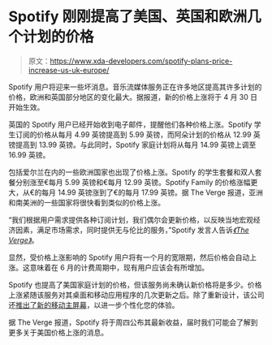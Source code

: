 # Spotify 刚刚提高了美国、英国和欧洲几个计划的价格

> 原文：<https://www.xda-developers.com/spotify-plans-price-increase-us-uk-europe/>

Spotify 用户将迎来一些坏消息。音乐流媒体服务正在许多地区提高其许多计划的价格，欧洲和英国部分地区的变化最大。据报道，新的价格上涨将于 4 月 30 日开始生效。

英国的 Spotify 用户已经开始收到电子邮件，提醒他们各种价格上涨。Spotify 学生订阅的价格从每月 4.99 英镑提高到 5.99 英镑，而阿朵计划的价格从 12.99 英镑提高到 13.99 英镑。与此同时，Spotify 家庭计划将从每月 14.99 英镑上调至 16.99 英镑。

包括爱尔兰在内的一些欧洲国家也出现了价格上涨。Spotify 的学生套餐和双人套餐分别涨至€每月 5.99 英镑和€每月 12.99 英镑。Spotify Family 的价格涨幅更大，从€的每月 14.99 英镑涨到了€的每月 17.99 英镑。据 The Verge 报道，亚洲和南美洲的一些国家将很快看到类似的价格上涨。

“我们根据用户需求提供各种订阅计划，我们偶尔会更新价格，以反映当地宏观经济因素，满足市场需求，同时提供无与伦比的服务，”Spotify 发言人告诉[*《The Verge》*](https://www.theverge.com/2021/4/26/22403813/spotify-price-increase-subscriptions-2021)。

显然，受价格上涨影响的 Spotify 用户将有一个月的宽限期，然后价格会自动上涨。这意味着在 6 月的计费周期中，现有用户应该会有所增加。

Spotify 也提高了美国家庭计划的价格，但该服务尚未确认新价格将是多少。价格上涨紧随该服务对其桌面和移动应用程序的几次更新之后。除了重新设计，该公司还[推出了新的移动主屏幕](https://www.xda-developers.com/spotify-new-home-screen-ios-android/)，以进一步个性化您的体验。

据 The Verge 报道，Spotify 将于周四公布其最新收益，届时我们可能会了解到更多关于美国价格上涨的消息。